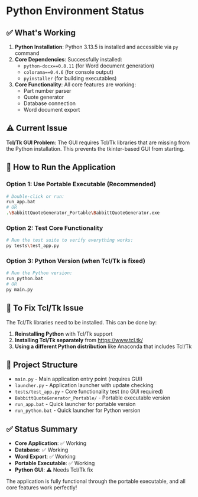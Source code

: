 # Python Environment Status

## ✅ What's Working

1. **Python Installation**: Python 3.13.5 is installed and accessible via `py` command
2. **Core Dependencies**: Successfully installed:
   - `python-docx==0.8.11` (for Word document generation)
   - `colorama==0.4.6` (for console output)
   - `pyinstaller` (for building executables)
3. **Core Functionality**: All core features are working:
   - Part number parser
   - Quote generator
   - Database connection
   - Word document export

## ⚠️ Current Issue

**Tcl/Tk GUI Problem**: The GUI requires Tcl/Tk libraries that are missing from the Python installation. This prevents the tkinter-based GUI from starting.

## 🚀 How to Run the Application

### Option 1: Use Portable Executable (Recommended)
```bash
# Double-click or run:
run_app.bat
# OR
.\BabbittQuoteGenerator_Portable\BabbittQuoteGenerator.exe
```

### Option 2: Test Core Functionality
```bash
# Run the test suite to verify everything works:
py tests\test_app.py
```

### Option 3: Python Version (when Tcl/Tk is fixed)
```bash
# Run the Python version:
run_python.bat
# OR
py main.py
```

## 🔧 To Fix Tcl/Tk Issue

The Tcl/Tk libraries need to be installed. This can be done by:

1. **Reinstalling Python** with Tcl/Tk support
2. **Installing Tcl/Tk separately** from https://www.tcl.tk/
3. **Using a different Python distribution** like Anaconda that includes Tcl/Tk

## 📁 Project Structure

- `main.py` - Main application entry point (requires GUI)
- `launcher.py` - Application launcher with update checking
- `tests/test_app.py` - Core functionality test (no GUI required)
- `BabbittQuoteGenerator_Portable/` - Portable executable version
- `run_app.bat` - Quick launcher for portable version
- `run_python.bat` - Quick launcher for Python version

## ✅ Status Summary

- **Core Application**: ✅ Working
- **Database**: ✅ Working  
- **Word Export**: ✅ Working
- **Portable Executable**: ✅ Working
- **Python GUI**: ⚠️ Needs Tcl/Tk fix

The application is fully functional through the portable executable, and all core features work perfectly! 